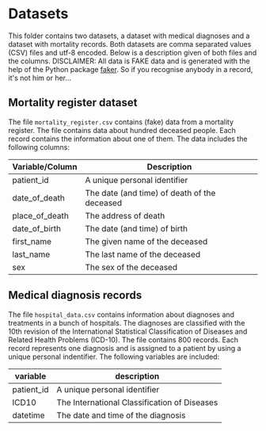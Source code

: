 # Datasets

This folder contains two datasets, a dataset with medical diagnoses and a
dataset with mortality records. Both datasets are comma separated values (CSV)
files and utf-8 encoded. Below is a description given of both files and the
columns. DISCLAIMER: All data is FAKE data and is generated with the help of the Python
package [faker](https://github.com/joke2k/faker). So if you recognise anybody
in a record, it's not him or her...

## Mortality register dataset

The file ``mortality_register.csv`` contains (fake) data from a mortality
register. The file contains data about hundred deceased people. Each record
contains the information about one of them. The data includes the following
columns:

| Variable/Column| Description                                  |
|----------------|----------------------------------------------|
| patient_id     | A unique personal identifier                 |
| date_of_death  | The date (and time) of death of the deceased |
| place_of_death | The address of death                         |
| date_of_birth  | The date (and time) of birth                 |
| first_name     | The given name of the deceased               |
| last_name      | The last name of the deceased                |
| sex            | The sex of the deceased                      |

<!-- 
Variable, Description
patient_id, A unique personal identifier
date_of_death, The date (and time) of death 
place_of_death, The address of death
date_of_birth, The date (and time) of birth 
first_name, The given name of the deceased
last_name, The last name of the deceased
sex, The sex of the deceased
 -->

## Medical diagnosis records

The file ``hospital_data.csv`` contains information about diagnoses and
treatments in a bunch of hospitals. The diagnoses are classified with the 10th
revision of the International Statistical Classification of Diseases and
Related Health Problems (ICD-10). The file contains 800 records. Each record
represents one diagnosis and is assigned to a patient by using a unique
personal indentifier. The following variables are included:

| variable   | description                                  |
|------------|----------------------------------------------|
| patient_id | A unique personal identifier                 |
| ICD10      | The International Classification of Diseases |
| datetime   | The date and time of the diagnosis           |

<!-- 
Variable, Description
patient_id, A unique personal identifier
ICD10, The International Classification of Diseases
datetime, The date and time of the diagnosis
-->



